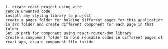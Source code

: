 

    1. create react project using vite
    remove unwanted code
    install any styling library to project
    create a pages folder for holding different pages for this application in src folder and create different component for each page in that folder
    Set up path for component using react-router-dom library
    Create a component folder to hold reusable codes in different pages of react app, create component file inside 